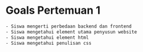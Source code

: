 # Goals Pertemuan 1

```bash
- Siswa mengerti perbedaan backend dan frontend
- Siswa mengetahui element utama penyusun website
- Siswa mengetahui element html
- Siswa mengetahui penulisan css

```
